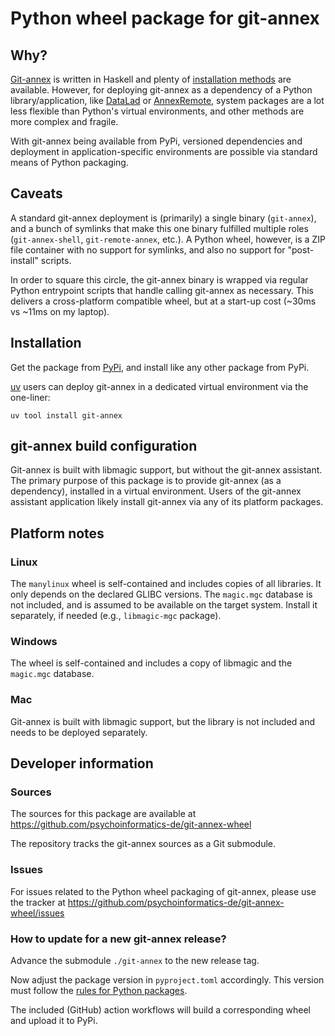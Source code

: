 # Python wheel package for git-annex

## Why?

[Git-annex](https://git-annex.branchable.com/) is written in Haskell and plenty
of [installation methods](https://git-annex.branchable.com/install/) are
available. However, for deploying git-annex as a dependency of a Python
library/application, like [DataLad](https://datalad.org) or
[AnnexRemote](https://github.com/Lykos153/AnnexRemote), system packages
are a lot less flexible than Python's virtual environments, and other methods
are more complex and fragile.

With git-annex being available from PyPi, versioned dependencies and deployment
in application-specific environments are possible via standard means of Python
packaging.

## Caveats

A standard git-annex deployment is (primarily) a single binary (`git-annex`),
and a bunch of symlinks that make this one binary fulfilled multiple roles
(`git-annex-shell`, `git-remote-annex`, etc.). A Python wheel, however, is a
ZIP file container with no support for symlinks, and also no support for
"post-install" scripts.

In order to square this circle, the git-annex binary is wrapped via regular
Python entrypoint scripts that handle calling git-annex as necessary. This
delivers a cross-platform compatible wheel, but at a start-up cost (~30ms vs
~11ms on my laptop).

## Installation

Get the package from [PyPi](https://pypi.org/project/git-annex/), and install like
any other package from PyPi.

[uv](https://docs.astral.sh/uv/) users can deploy git-annex in a dedicated virtual
environment via the one-liner:

```
uv tool install git-annex
```

## git-annex build configuration

Git-annex is built with libmagic support, but without the git-annex assistant.
The primary purpose of this package is to provide git-annex (as a dependency),
installed in a virtual environment. Users of the git-annex assistant application
likely install git-annex via any of its platform packages.

## Platform notes

### Linux

The `manylinux` wheel is self-contained and includes copies of all libraries.
It only depends on the declared GLIBC versions.
The `magic.mgc` database is not included, and is assumed to be available on
the target system. Install it separately, if needed (e.g., `libmagic-mgc`
package).

### Windows

The wheel is self-contained and includes a copy of libmagic and the `magic.mgc` database.

### Mac

Git-annex is built with libmagic support, but the library is not included and needs
to be deployed separately.


## Developer information

### Sources

The sources for this package are available at
https://github.com/psychoinformatics-de/git-annex-wheel

The repository tracks the git-annex sources as a Git submodule.

### Issues

For issues related to the Python wheel packaging of git-annex, please
use the tracker at https://github.com/psychoinformatics-de/git-annex-wheel/issues

### How to update for a new git-annex release?

Advance the submodule `./git-annex` to the new release tag.

Now adjust the package version in `pyproject.toml` accordingly. This version
must follow the [rules for Python
packages](https://packaging.python.org/en/latest/discussions/versioning/).

The included (GitHub) action workflows will build a corresponding wheel
and upload it to PyPi.
